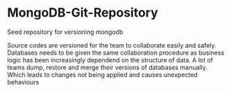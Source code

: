 # MongoDB-Git-Repository
Seed repository for versioning mongodb

Source codes are versioned for the team to collaborate easily and safely. Databases needs to be given the same collaboration procedure as business logic has been increasingly dependend on the structure of data. A lot of teams dump, restore and merge their versions of databases manually. Which leads to changes not being applied and causes unexpected behaviours
